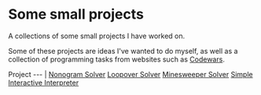 # Some small projects

A collections of some small projects I have worked on.

Some of these projects are ideas I've wanted to do myself, as well as a collection of programming tasks from websites such as [Codewars](https://www.codewars.com).


Project
--- |
[Nonogram Solver](projects/nonogram)
[Loopover Solver](projects/loopover)
[Minesweeper Solver](projects/minesweeper)
[Simple Interactive Interpreter](projects/simple_interactive_interpreter)
